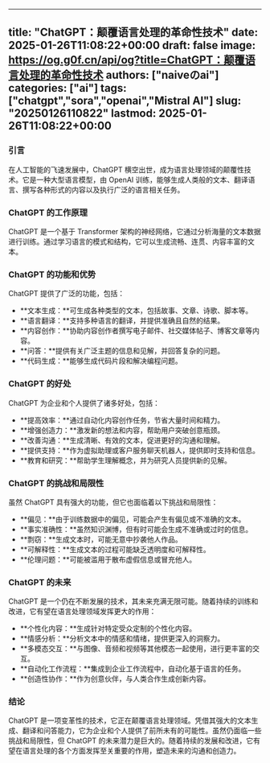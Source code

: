 
---
title: "ChatGPT：颠覆语言处理的革命性技术"
date: 2025-01-26T11:08:22+00:00
draft: false
image: https://og.g0f.cn/api/og?title=ChatGPT：颠覆语言处理的革命性技术
authors: ["naiveのai"]
categories: ["ai"]
tags: ["chatgpt","sora","openai","Mistral AI"]
slug: "20250126110822"
lastmod: 2025-01-26T11:08:22+00:00
---
### 引言

在人工智能的飞速发展中，ChatGPT 横空出世，成为语言处理领域的颠覆性技术。它是一种大型语言模型，由 OpenAI 训练，能够生成人类般的文本、翻译语言、撰写各种形式的内容以及执行广泛的语言相关任务。

### ChatGPT 的工作原理

ChatGPT 是一个基于 Transformer 架构的神经网络，它通过分析海量的文本数据进行训练。通过学习语言的模式和结构，它可以生成流畅、连贯、内容丰富的文本。

### ChatGPT 的功能和优势

ChatGPT 提供了广泛的功能，包括：

- **文本生成：**可生成各种类型的文本，包括故事、文章、诗歌、脚本等。
- **语言翻译：**支持多种语言的翻译，并提供准确且自然的结果。
- **内容创作：**协助内容创作者撰写电子邮件、社交媒体帖子、博客文章等内容。
- **问答：**提供有关广泛主题的信息和见解，并回答复杂的问题。
- **代码生成：**能够生成代码片段和解决编程问题。

### ChatGPT 的好处

ChatGPT 为企业和个人提供了诸多好处，包括：

- **提高效率：**通过自动化内容创作任务，节省大量时间和精力。
- **增强创造力：**激发新的想法和内容，帮助用户突破创意瓶颈。
- **改善沟通：**生成清晰、有效的文本，促进更好的沟通和理解。
- **提供支持：**作为虚拟助理或客户服务聊天机器人，提供即时支持和信息。
- **教育和研究：**帮助学生理解概念，并为研究人员提供新的见解。

### ChatGPT 的挑战和局限性

虽然 ChatGPT 具有强大的功能，但它也面临着以下挑战和局限性：

- **偏见：**由于训练数据中的偏见，可能会产生有偏见或不准确的文本。
- **事实准确性：**虽然知识渊博，但有时可能会生成不准确或过时的信息。
- **剽窃：**生成文本时，可能无意中抄袭他人作品。
- **可解释性：**生成文本的过程可能缺乏透明度和可解释性。
- **伦理问题：**可能被滥用于散布虚假信息或冒充他人。

### ChatGPT 的未来

ChatGPT 是一个仍在不断发展的技术，其未来充满无限可能。随着持续的训练和改进，它有望在语言处理领域发挥更大的作用：

- **个性化内容：**生成针对特定受众定制的个性化内容。
- **情感分析：**分析文本中的情感和情绪，提供更深入的洞察力。
- **多模态交互：**与图像、音频和视频等其他模态一起使用，进行更丰富的交互。
- **自动化工作流程：**集成到企业工作流程中，自动化基于语言的任务。
- **创造性协作：**作为创意伙伴，与人类合作生成创新内容。

### 结论

ChatGPT 是一项变革性的技术，它正在颠覆语言处理领域。凭借其强大的文本生成、翻译和问答能力，它为企业和个人提供了前所未有的可能性。虽然仍面临一些挑战和局限性，但 ChatGPT 的未来潜力是巨大的。随着持续的发展和改进，它有望在语言处理的各个方面发挥至关重要的作用，塑造未来的沟通和创造力。